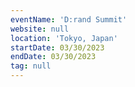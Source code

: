 ```yaml
---
eventName: 'D:rand Summit'
website: null
location: 'Tokyo, Japan'
startDate: 03/30/2023
endDate: 03/30/2023
tag: null
---
```


